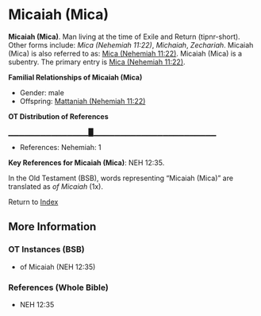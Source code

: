 # Micaiah (Mica)
**Micaiah (Mica)**. 
Man living at the time of Exile and Return (tipnr-short). 
Other forms include: 
*Mica (Nehemiah 11:22)*, *Michaiah*, *Zechariah*. 
Micaiah (Mica) is also referred to as: 
[Mica (Nehemiah 11:22)](Mica.3.md). 
Micaiah (Mica) is a subentry. The primary entry is 
[Mica (Nehemiah 11:22)](Mica.3.md). 




**Familial Relationships of Micaiah (Mica)**


* Gender: male
* Offspring: [Mattaniah (Nehemiah 11:22)](Mattaniah.9.md)


**OT Distribution of References**

▁▁▁▁▁▁▁▁▁▁▁▁▁▁▁█▁▁▁▁▁▁▁▁▁▁▁▁▁▁▁▁▁▁▁▁▁▁▁
* References: Nehemiah: 1



**Key References for Micaiah (Mica)**: 
NEH 12:35. 


In the Old Testament (BSB), words representing “Micaiah (Mica)” are translated as 
*of Micaiah* (1x). 




Return to [Index](00-Index.md)

## More Information

### OT Instances (BSB)

* of Micaiah (NEH 12:35)



### References (Whole Bible)

* NEH 12:35



